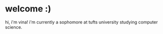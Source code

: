 <h1> welcome :) </h1>

hi, i'm vina! i'm currently a sophomore at tufts university studying computer science.
<!---
vle04/vle04 is a ✨ special ✨ repository because its `README.md` (this file) appears on your GitHub profile.
You can click the Preview link to take a look at your changes.
--->

